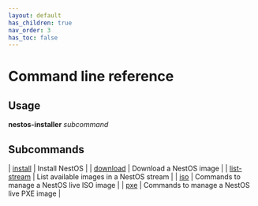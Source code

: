```yaml
---
layout: default
has_children: true
nav_order: 3
has_toc: false
---
```


# Command line reference

## Usage

**nestos-installer** *subcommand*

## Subcommands

| [install](cmd/install.md) | Install NestOS |
| [download](cmd/download.md) | Download a NestOS image |
| [list-stream](cmd/list-stream.md) | List available images in a NestOS stream |
| [iso](cmd/iso.md) | Commands to manage a NestOS live ISO image |
| [pxe](cmd/pxe.md) | Commands to manage a NestOS live PXE image |
